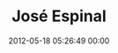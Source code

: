 ---
title: "José Espinal"
date: 2012-05-18 05:26:49 00:00
permalink: /josespinal
twitter: ""
likes: [136,96,1086,145,1534,1552,1962]
id: 215
gravatar: "http://www.gravatar.com/avatar/8aaa266bc18bb1d05b46b1907df34161"
---